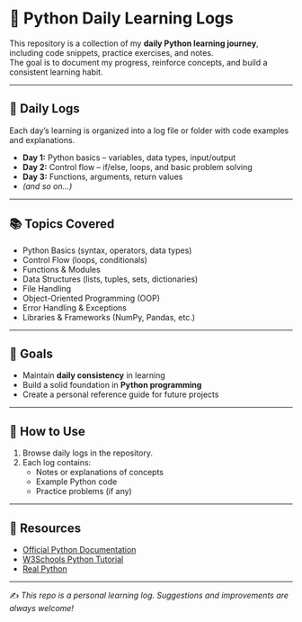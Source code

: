 # 🐍 Python Daily Learning Logs  

This repository is a collection of my **daily Python learning journey**, including code snippets, practice exercises, and notes.  
The goal is to document my progress, reinforce concepts, and build a consistent learning habit.  

---

## 📅 Daily Logs  

Each day’s learning is organized into a log file or folder with code examples and explanations.  
- **Day 1:** Python basics – variables, data types, input/output  
- **Day 2:** Control flow – if/else, loops, and basic problem solving  
- **Day 3:** Functions, arguments, return values  
- *(and so on...)*  

---

## 📚 Topics Covered  

- Python Basics (syntax, operators, data types)  
- Control Flow (loops, conditionals)  
- Functions & Modules  
- Data Structures (lists, tuples, sets, dictionaries)  
- File Handling  
- Object-Oriented Programming (OOP)  
- Error Handling & Exceptions  
- Libraries & Frameworks (NumPy, Pandas, etc.)  

---

## 🚀 Goals  

- Maintain **daily consistency** in learning  
- Build a solid foundation in **Python programming**  
- Create a personal reference guide for future projects  

---

## 📖 How to Use  

1. Browse daily logs in the repository.  
2. Each log contains:  
   - Notes or explanations of concepts  
   - Example Python code  
   - Practice problems (if any)  

---

## 🔗 Resources  

- [Official Python Documentation](https://docs.python.org/3/)  
- [W3Schools Python Tutorial](https://www.w3schools.com/python/)  
- [Real Python](https://realpython.com/)  

---

✍️ *This repo is a personal learning log. Suggestions and improvements are always welcome!*  
